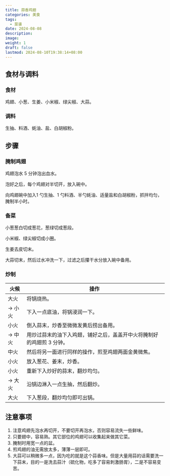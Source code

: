 ```yaml
---
title: 蒜香鸡翅
categories: 美食
tags:
  - 菜谱
date: 2024-08-08
description: 
image: 
weight: 1
draft: false
lastmod: 2024-08-10T19:38:14+08:00
---
```

## 食材与调料

### 食材

鸡翅、小葱、生姜、小米椒、绿尖椒、大蒜。

### 调料

生抽、料酒、蚝油、盐、白胡椒粉。

## 步骤

### 腌制鸡翅

鸡翅泡水 5 分钟泡出血水。

泡好之后，每个鸡翅对半切开，放入碗中。

向鸡翅碗中加入1 勺生抽、1 勺料酒、半勺蚝油、适量盐和白胡椒粉，抓拌均匀，腌制半小时。

### 备菜

小葱葱白切成葱花，葱绿切成葱段。

小米椒、绿尖椒切成小圈。

生姜去皮切末。

大蒜切末，然后过水冲洗一下，过滤之后攥干水分放入碗中备用。

### 炒制

| 火候    | 操作                                   |
| ----- | ------------------------------------ |
| 大火    | 将锅烧热。                                |
| -> 小火 | 下入一点底油，将锅浸润一下。                       |
| 小火    | 倒入蒜末，炒香至微微发黄后捞出备用。                   |
| -> 中火 | 用炒过蒜末的油下入鸡翅，铺好之后，盖盖开中火将腌制好的鸡翅煎 3 分钟。 |
| 中火    | 然后将另一面进行同样的操作，煎至鸡翅两面金黄微焦。            |
| 小火    | 放入葱花、姜末，炒香。                          |
| 小火    | 重新下入炒好的蒜末，翻炒均匀。                      |
| -> 大火 | 沿锅边淋入一点生抽，然后翻炒。                      |
| 大火    | 下入葱段，翻炒均匀即可出锅。                       |

## 注意事项

1. 注意鸡翅先泡水再切开，不要切开再泡水，否则容易流失一些鲜味。
2. 只要翅中，容易熟。其它部位的鸡翅可以收集起来做其它菜。
3. 腌制时用宽一点的盆。
4. 煎鸡翅的油无需放太多，薄薄一层即可。
5. 大蒜可以稍微多一点，因为吃的就是这个蒜香味。但是大量用蒜的话需要洗一下蒜末，目的一是洗去蒜汁（硫化物，吃多了容易刺激肠胃），二是不容易变苦。

